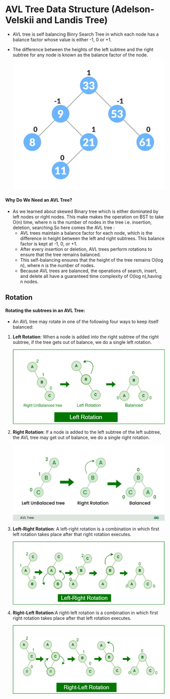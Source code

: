# AVL Tree Data Structure (Adelson-Velskii and Landis Tree)

- AVL tree is self balancing Binry Search Tree in which each node has a balance factor whose value is either -1, 0 or +1.

- The difference between the heights of the left subtree and the right subtree for any node is known as the balance factor of the node.
  ![alt text](images/avl-tree-final-tree-1_0_2.webp)

#### Why Do We Need an AVL Tree?

- As we learned about skewed Binary tree which is either dominated by left nodes or right nodes. This make makes the operation on BST to take O(n) time, where n is the number of nodes in the tree i.e. insertion, deletion, searching.So here comes the AVL tree :
  - AVL trees maintain a balance factor for each node, which is the difference in height between the left and right subtrees. This balance factor is kept at -1, 0, or +1.
  - After every insertion or deletion, AVL trees perform rotations to ensure that the tree remains balanced.
  - This self-balancing ensures that the height of the tree remains O(log n), where n is the number of nodes.
  - Because AVL trees are balanced, the operations of search, insert, and delete all have a guaranteed time complexity of O(log n),having n nodes.

## Rotation

#### Rotating the subtrees in an AVL Tree:

- An AVL tree may rotate in one of the following four ways to keep itself balanced:

1. <b>Left Rotation</b>: When a node is added into the right subtree of the right subtree, if the tree gets out of balance, we do a single left rotation.

   ![alt text](<images/left roation.png>)

2. <b>Right Rotation</b>: If a node is added to the left subtree of the left subtree, the AVL tree may get out of balance, we do a single right rotation.

   ![alt text](images/rightRotation.jpg)

3. <b>Left-Right Rotation</b>: A left-right rotation is a combination in which first left rotation takes place after that right rotation executes.

   ![alt text](images/leftRight.png)

4. <b>Right-Left Rotation</b>:A right-left rotation is a combination in which first right rotation takes place after that left rotation executes.

   ![alt text](images/Rightleft.png)
